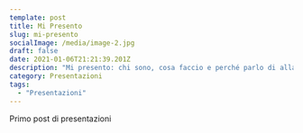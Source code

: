 ```yaml
---
template: post
title: Mi Presento
slug: mi-presento
socialImage: /media/image-2.jpg
draft: false
date: 2021-01-06T21:21:39.201Z
description: "Mi presento: chi sono, cosa faccio e perché parlo di allattamento."
category: Presentazioni
tags:
  - "Presentazioni"
---
```

Primo post di presentazioni